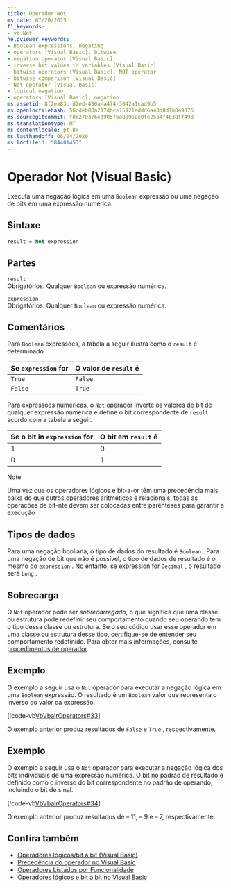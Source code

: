 ```yaml
---
title: Operador Not
ms.date: 07/20/2015
f1_keywords:
- vb.Not
helpviewer_keywords:
- Boolean expressions, negating
- operators [Visual Basic], bitwise
- negation operator [Visual Basic]
- inverse bit values in variables [Visual Basic]
- bitwise operators [Visual Basic], NOT operator
- bitwise comparison [Visual Basic]
- Not operator [Visual Basic]
- logical negation
- operators [Visual Basic], negation
ms.assetid: 8f2ea83c-d2ed-480a-a474-3042a1cad9b5
ms.openlocfilehash: 56cdeb80a217dbce15921eddd6a43d8d1b049376
ms.sourcegitcommit: f8c270376ed905f6a8896ce0fe25b4f4b38ff498
ms.translationtype: MT
ms.contentlocale: pt-BR
ms.lasthandoff: 06/04/2020
ms.locfileid: "84401453"
---
```

# <a name="not-operator-visual-basic"></a>Operador Not (Visual Basic)
Executa uma negação lógica em uma `Boolean` expressão ou uma negação de bits em uma expressão numérica.  
  
## <a name="syntax"></a>Sintaxe  
  
```vb  
result = Not expression  
```  
  
## <a name="parts"></a>Partes  
 `result`  
 Obrigatórios. Qualquer `Boolean` ou expressão numérica.  
  
 `expression`  
 Obrigatórios. Qualquer `Boolean` ou expressão numérica.  
  
## <a name="remarks"></a>Comentários  
 Para `Boolean` expressões, a tabela a seguir ilustra como o `result` é determinado.  
  
|Se `expression` for |O valor de `result` é|  
|------------------------|------------------------------|  
|`True`|`False`|  
|`False`|`True`|  
  
 Para expressões numéricas, o `Not` operador inverte os valores de bit de qualquer expressão numérica e define o bit correspondente de `result` acordo com a tabela a seguir.  
  
|Se o bit in `expression` for|O bit em `result` é|  
|-------------------------------|----------------------------|  
|1|0|  
|0|1|  
  
> [!NOTE]
> Uma vez que os operadores lógicos e bit-a-or têm uma precedência mais baixa do que outros operadores aritméticos e relacionais, todas as operações de bit-nte devem ser colocadas entre parênteses para garantir a execução  
  
## <a name="data-types"></a>Tipos de dados  
 Para uma negação booliana, o tipo de dados do resultado é `Boolean` . Para uma negação de bit que não é possível, o tipo de dados de resultado é o mesmo do `expression` . No entanto, se expression for `Decimal` , o resultado será `Long` .  
  
## <a name="overloading"></a>Sobrecarga  
 O `Not` operador pode ser *sobrecarregado*, o que significa que uma classe ou estrutura pode redefinir seu comportamento quando seu operando tem o tipo dessa classe ou estrutura. Se o seu código usar esse operador em uma classe ou estrutura desse tipo, certifique-se de entender seu comportamento redefinido. Para obter mais informações, consulte [procedimentos de operador](../../programming-guide/language-features/procedures/operator-procedures.md).  
  
## <a name="example"></a>Exemplo  
 O exemplo a seguir usa o `Not` operador para executar a negação lógica em uma `Boolean` expressão. O resultado é um `Boolean` valor que representa o inverso do valor da expressão.  
  
 [!code-vb[VbVbalrOperators#33](~/samples/snippets/visualbasic/VS_Snippets_VBCSharp/VbVbalrOperators/VB/Class1.vb#33)]  
  
 O exemplo anterior produz resultados de `False` e `True` , respectivamente.  
  
## <a name="example"></a>Exemplo  
 O exemplo a seguir usa o `Not` operador para executar a negação lógica dos bits individuais de uma expressão numérica. O bit no padrão de resultado é definido como o inverso do bit correspondente no padrão de operando, incluindo o bit de sinal.  
  
 [!code-vb[VbVbalrOperators#34](~/samples/snippets/visualbasic/VS_Snippets_VBCSharp/VbVbalrOperators/VB/Class1.vb#34)]  
  
 O exemplo anterior produz resultados de – 11, – 9 e – 7, respectivamente.  
  
## <a name="see-also"></a>Confira também

- [Operadores lógicos/bit a bit (Visual Basic)](logical-bitwise-operators.md)
- [Precedência do operador no Visual Basic](operator-precedence.md)
- [Operadores Listados por Funcionalidade](operators-listed-by-functionality.md)
- [Operadores lógicos e bit a bit no Visual Basic](../../programming-guide/language-features/operators-and-expressions/logical-and-bitwise-operators.md)
